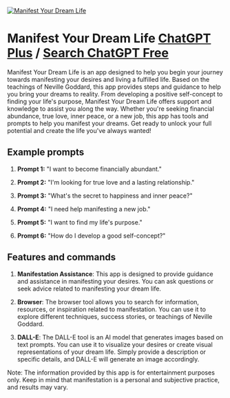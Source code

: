 
[![Manifest Your Dream Life](https://files.oaiusercontent.com/file-tPxMf9CrOAA2zceW5vOIkuxZ?se=2123-10-18T23%3A08%3A39Z&sp=r&sv=2021-08-06&sr=b&rscc=max-age%3D31536000%2C%20immutable&rscd=attachment%3B%20filename%3D5c3e07cd-7a8a-4552-923b-67674167f393.png&sig=M6q%2BUhiJeh0C%2BruIsV65kkZkMrOY6PgysAJ7wa2rLPc%3D)](https://chat.openai.com/g/g-hL8Y9gcuW-manifest-your-dream-life)

# Manifest Your Dream Life [ChatGPT Plus](https://chat.openai.com/g/g-hL8Y9gcuW-manifest-your-dream-life) / [Search ChatGPT Free](https://gptcall.net/index.html#/?search=Manifest%20Your%20Dream%20Life)

Manifest Your Dream Life is an app designed to help you begin your journey towards manifesting your desires and living a fulfilled life. Based on the teachings of Neville Goddard, this app provides steps and guidance to help you bring your dreams to reality. From developing a positive self-concept to finding your life's purpose, Manifest Your Dream Life offers support and knowledge to assist you along the way. Whether you're seeking financial abundance, true love, inner peace, or a new job, this app has tools and prompts to help you manifest your dreams. Get ready to unlock your full potential and create the life you've always wanted!

## Example prompts

1. **Prompt 1:** "I want to become financially abundant."

2. **Prompt 2:** "I'm looking for true love and a lasting relationship."

3. **Prompt 3:** "What's the secret to happiness and inner peace?"

4. **Prompt 4:** "I need help manifesting a new job."

5. **Prompt 5:** "I want to find my life's purpose."

6. **Prompt 6:** "How do I develop a good self-concept?"

## Features and commands

1. **Manifestation Assistance**: This app is designed to provide guidance and assistance in manifesting your desires. You can ask questions or seek advice related to manifesting your dream life.

2. **Browser**: The browser tool allows you to search for information, resources, or inspiration related to manifestation. You can use it to explore different techniques, success stories, or teachings of Neville Goddard.

3. **DALL-E**: The DALL-E tool is an AI model that generates images based on text prompts. You can use it to visualize your desires or create visual representations of your dream life. Simply provide a description or specific details, and DALL-E will generate an image accordingly.

Note: The information provided by this app is for entertainment purposes only. Keep in mind that manifestation is a personal and subjective practice, and results may vary.


